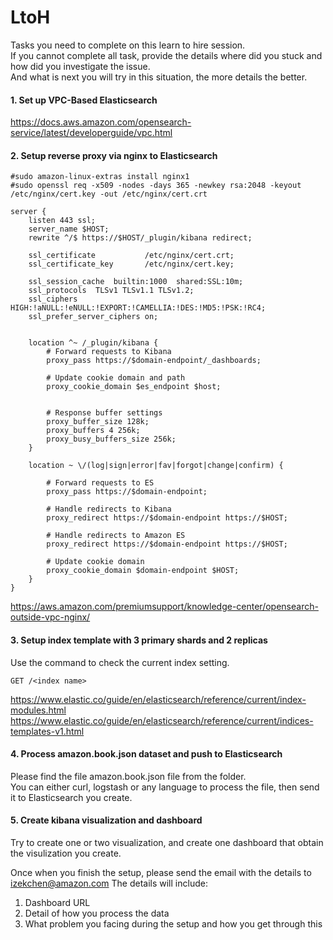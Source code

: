 # LtoH

Tasks you need to complete on this learn to hire session.  
If you cannot complete all task, provide the details where did you stuck and how did you investigate the issue.  
And what is next you will try in this situation, the more details the better.  

#### 1. Set up VPC-Based Elasticsearch  

https://docs.aws.amazon.com/opensearch-service/latest/developerguide/vpc.html  

#### 2. Setup reverse proxy via nginx to Elasticsearch  

```
#sudo amazon-linux-extras install nginx1
#sudo openssl req -x509 -nodes -days 365 -newkey rsa:2048 -keyout /etc/nginx/cert.key -out /etc/nginx/cert.crt

```

```
server {
    listen 443 ssl;
    server_name $HOST;
    rewrite ^/$ https://$HOST/_plugin/kibana redirect;

    ssl_certificate           /etc/nginx/cert.crt;
    ssl_certificate_key       /etc/nginx/cert.key;

    ssl_session_cache  builtin:1000  shared:SSL:10m;
    ssl_protocols  TLSv1 TLSv1.1 TLSv1.2;
    ssl_ciphers HIGH:!aNULL:!eNULL:!EXPORT:!CAMELLIA:!DES:!MD5:!PSK:!RC4;
    ssl_prefer_server_ciphers on;


    location ^~ /_plugin/kibana {
        # Forward requests to Kibana
        proxy_pass https://$domain-endpoint/_dashboards;

        # Update cookie domain and path
        proxy_cookie_domain $es_endpoint $host;
        
       
        # Response buffer settings
        proxy_buffer_size 128k;
        proxy_buffers 4 256k;
        proxy_busy_buffers_size 256k;
    }

    location ~ \/(log|sign|error|fav|forgot|change|confirm) {

        # Forward requests to ES
        proxy_pass https://$domain-endpoint;

        # Handle redirects to Kibana
        proxy_redirect https://$domain-endpoint https://$HOST;

        # Handle redirects to Amazon ES
        proxy_redirect https://$domain-endpoint https://$HOST;

        # Update cookie domain
        proxy_cookie_domain $domain-endpoint $HOST;
    }
}
```

https://aws.amazon.com/premiumsupport/knowledge-center/opensearch-outside-vpc-nginx/  


#### 3. Setup index template with 3 primary shards and 2 replicas  

Use the command to check the current index setting.

```
GET /<index name>
```

https://www.elastic.co/guide/en/elasticsearch/reference/current/index-modules.html
https://www.elastic.co/guide/en/elasticsearch/reference/current/indices-templates-v1.html
  

#### 4. Process amazon.book.json dataset and push to Elasticsearch  
Please find the file amazon.book.json file from the folder.  
You can either curl, logstash or any language to process the file, then send it to Elasticsearch you create.  


#### 5. Create kibana visualization and dashboard  
Try to create one or two visualization, and create one dashboard that obtain the visulization you create.

 
Once when you finish the setup, please send the email with the details to izekchen@amazon.com
The details will include:
1. Dashboard URL
2. Detail of how you process the data
3. What problem you facing during the setup and how you get through this


